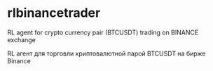 # rlbinancetrader

RL agent for crypto currency pair (BTCUSDT) trading on BINANCE exchange

RL агент для торговли криптовалютной парой BTCUSDT на бирже Binance



